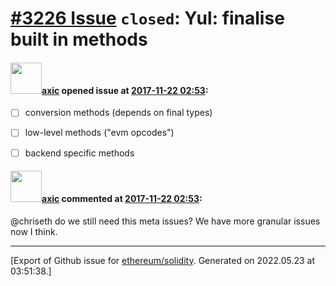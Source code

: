 # [\#3226 Issue](https://github.com/ethereum/solidity/issues/3226) `closed`: Yul: finalise built in methods

#### <img src="https://avatars.githubusercontent.com/u/20340?v=4" width="50">[axic](https://github.com/axic) opened issue at [2017-11-22 02:53](https://github.com/ethereum/solidity/issues/3226):

- [ ] conversion methods (depends on final types)
- [ ] low-level methods ("evm opcodes")
- [ ] backend specific methods


#### <img src="https://avatars.githubusercontent.com/u/20340?v=4" width="50">[axic](https://github.com/axic) commented at [2017-11-22 02:53](https://github.com/ethereum/solidity/issues/3226#issuecomment-567548742):

@chriseth do we still need this meta issues? We have more granular issues now I think.


-------------------------------------------------------------------------------



[Export of Github issue for [ethereum/solidity](https://github.com/ethereum/solidity). Generated on 2022.05.23 at 03:51:38.]
